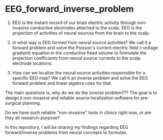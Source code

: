 # EEG_forward_inverse_problem
1. EEG is the instant record of our brain electric activity through non-invasive conductive electrodes attached to the scalp.
EEG is the projection of activities of neural sources from the brain to the scalp.

2. In what way is EEG formed from neural source activities? We call it a forward problem and solve the Poisson's current-electric field (-voltage gradient) equation in the conductive head volume to formulate the projection coefficients from neural source currents to the scalp electrode locations. 

3. How can we localize the neural source activities responsible for a specific EEG map? We call it an inverse problem and solve the EEG forward problem and linear algebra rules for that.

The main questions is, why do we do the inverse problem???
The goal is to design a non-invasive and reliable source localization software for pre-surgical planning.

Do we have such reliable "non-invasive" tools in clinics right now, or are they all research-purpose?  

In this repository, I will be sharing my findings regarding EEG forward/inverse problems from neural concepts to formulas.   
